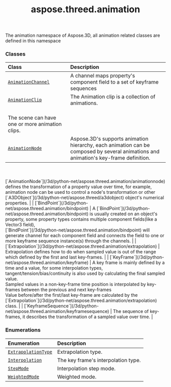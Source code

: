 ﻿---
title: aspose.threed.animation
second_title: Aspose.3D for Python via .NET API References
description: 
type: docs
weight: 10
url: /python-net/aspose.threed.animation/
is_root: false
---

The animation namespace of Aspose.3D, all animation related classes are defined in this namespace

### Classes
| Class | Description |
| :- | :- |
| [`AnimationChannel`](/3d/python-net/aspose.threed.animation/animationchannel) | A channel maps property's component field to a set of keyframe sequences |
| [`AnimationClip`](/3d/python-net/aspose.threed.animation/animationclip) | The Animation clip is a collection of animations.<br/>The scene can have one or more animation clips. |
| [`AnimationNode`](/3d/python-net/aspose.threed.animation/animationnode) | Aspose.3D's supports animation hierarchy, each animation can be composed by several animations and animation's key-frame definition.<br/><br/>[`AnimationNode`](/3d/python-net/aspose.threed.animation/animationnode) defines the transformation of a property value over time, for example, animation node can be used to control a node's transformation or other [`A3DObject`](/3d/python-net/aspose.threed/a3dobject) object's numerical properties. |
| [`BindPoint`](/3d/python-net/aspose.threed.animation/bindpoint) | A [`BindPoint`](/3d/python-net/aspose.threed.animation/bindpoint) is usually created on an object's property, some property types contains multiple component fields(like a Vector3 field),<br/>[`BindPoint`](/3d/python-net/aspose.threed.animation/bindpoint) will generate channel for each component field and connects the field to one or more keyframe sequence instance(s) through the channels. |
| [`Extrapolation`](/3d/python-net/aspose.threed.animation/extrapolation) | Extrapolation defines how to do when sampled value is out of the range which defined by the first and last key-frames. |
| [`KeyFrame`](/3d/python-net/aspose.threed.animation/keyframe) | A key frame is mainly defined by a time and a value, for some interpolation types, tangent/tension/bias/continuity is also used by calculating the final sampled value.<br/>Sampled values in a non-key-frame time position is interpolated by key-frames between the previous and next key-frames<br/>Value before/after the first/last key-frame are calculated by the [`Extrapolation`](/3d/python-net/aspose.threed.animation/extrapolation) class. |
| [`KeyframeSequence`](/3d/python-net/aspose.threed.animation/keyframesequence) | The sequence of key-frames, it describes the transformation of a sampled value over time. |


### Enumerations
| Enumeration | Description |
| :- | :- |
| [`ExtrapolationType`](/3d/python-net/aspose.threed.animation/extrapolationtype) | Extrapolation type. |
| [`Interpolation`](/3d/python-net/aspose.threed.animation/interpolation) | The key frame's interpolation type. |
| [`StepMode`](/3d/python-net/aspose.threed.animation/stepmode) | Interpolation step mode. |
| [`WeightedMode`](/3d/python-net/aspose.threed.animation/weightedmode) | Weighted mode. |


